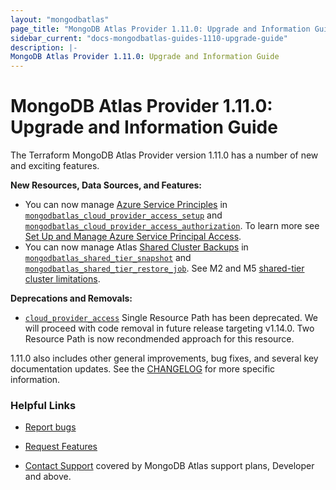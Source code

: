 ```yaml
---
layout: "mongodbatlas"
page_title: "MongoDB Atlas Provider 1.11.0: Upgrade and Information Guide"
sidebar_current: "docs-mongodbatlas-guides-1110-upgrade-guide"
description: |-
MongoDB Atlas Provider 1.11.0: Upgrade and Information Guide
---
```


# MongoDB Atlas Provider 1.11.0: Upgrade and Information Guide

The Terraform MongoDB Atlas Provider version 1.11.0 has a number of new and exciting features.

**New Resources, Data Sources, and Features:**
- You can now manage [Azure Service Principles](https://learn.microsoft.com/en-us/azure/active-directory/develop/app-objects-and-service-principals?tabs=browser) in [`mongodbatlas_cloud_provider_access_setup`](https://registry.terraform.io/providers/mongodb/mongodbatlas/latest/docs/resources/cloud_provider_access) and [`mongodbatlas_cloud_provider_access_authorization`](https://registry.terraform.io/providers/mongodb/mongodbatlas/latest/docs/resources/cloud_provider_access). To learn more see [Set Up and Manage Azure Service Principal Access](https://www.mongodb.com/docs/atlas/security/set-up-azure-access/).
- You can now manage Atlas [Shared Cluster Backups](https://www.mongodb.com/docs/atlas/backup/cloud-backup/shared-cluster-backup/) in [`mongodbatlas_shared_tier_snapshot`](https://registry.terraform.io/providers/mongodb/mongodbatlas/latest/docs/resources/shared_tier_snapshot) and [`mongodbatlas_shared_tier_restore_job`](https://registry.terraform.io/providers/mongodb/mongodbatlas/latest/docs/resources/mongodbatlas_shared_tier_restore_job). See M2 and M5 [shared-tier cluster limitations](https://www.mongodb.com/docs/atlas/reference/free-shared-limitations/). 


**Deprecations and Removals:**   
- [`cloud_provider_access`](https://registry.terraform.io/providers/mongodb/mongodbatlas/latest/docs/resources/cloud_provider_access) Single Resource Path has been deprecated. We will proceed with code removal in future release targeting v1.14.0. Two Resource Path is now recondmended approach for this resource. 


1.11.0 also includes other general improvements, bug fixes, and several key documentation updates. See the [CHANGELOG](https://github.com/mongodb/terraform-provider-mongodbatlas/blob/master/CHANGELOG.md) for more specific information.


### Helpful Links

* [Report bugs](https://github.com/mongodb/terraform-provider-mongodbatlas/issues)

* [Request Features](https://feedback.mongodb.com/forums/924145-atlas?category_id=370723)

* [Contact Support](https://docs.atlas.mongodb.com/support/) covered by MongoDB Atlas support plans, Developer and above.
